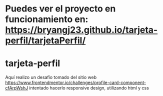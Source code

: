 # Puedes ver el proyecto en funcionamiento en: https://bryangj23.github.io/tarjeta-perfil/tarjetaPerfil/

# tarjeta-perfil

Aquí realizo un desafío tomado del sitio web https://www.frontendmentor.io/challenges/profile-card-component-cfArpWshJ
intentado hacerlo responsive design, utilizando html y css


